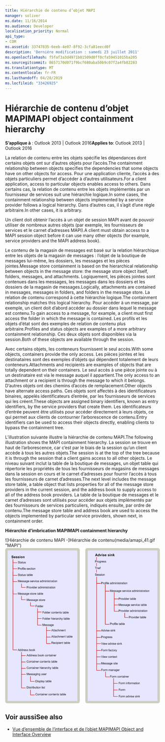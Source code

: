 ```yaml
---
title: Hiérarchie de contenu d’objet MAPI
manager: soliver
ms.date: 11/16/2014
ms.audience: Developer
localization_priority: Normal
api_type:
- COM
ms.assetid: 33747835-6eeb-4e07-8f92-3cfa81eecd0f
description: 'Derniére modification : samedi 23 juillet 2011'
ms.openlocfilehash: f5faf3a3d4971b01509d0ff0cfa59451015ba205
ms.sourcegitcommit: 8657170d071f9bcf680aba50b9c07f2a4fb82283
ms.translationtype: MT
ms.contentlocale: fr-FR
ms.lasthandoff: 04/28/2019
ms.locfileid: "33426925"
---
```

# <a name="mapi-object-containment-hierarchy"></a><span data-ttu-id="a9b88-103">Hiérarchie de contenu d’objet MAPI</span><span class="sxs-lookup"><span data-stu-id="a9b88-103">MAPI object containment hierarchy</span></span>
  
<span data-ttu-id="a9b88-104">**S’applique à** : Outlook 2013 | Outlook 2016</span><span class="sxs-lookup"><span data-stu-id="a9b88-104">**Applies to**: Outlook 2013 | Outlook 2016</span></span> 
  
<span data-ttu-id="a9b88-105">La relation de contenu entre les objets spécifie les dépendances dont certains objets ont sur d’autres objets pour l’accès.</span><span class="sxs-lookup"><span data-stu-id="a9b88-105">The containment relationship between objects specifies the dependencies that some objects have on other objects for access.</span></span> <span data-ttu-id="a9b88-106">Pour une application cliente, l’accès à des objets particuliers permet d’accéder à d’autres utilisateurs.</span><span class="sxs-lookup"><span data-stu-id="a9b88-106">For a client application, access to particular objects enables access to others.</span></span> <span data-ttu-id="a9b88-107">Dans certains cas, la relation de contenu entre les objets implémentés par un fournisseur de services suit une hiérarchie logique.</span><span class="sxs-lookup"><span data-stu-id="a9b88-107">In some cases, the containment relationship between objects implemented by a service provider follows a logical hierarchy.</span></span> <span data-ttu-id="a9b88-108">Dans d’autres cas, il s’agit d’une règle arbitraire.</span><span class="sxs-lookup"><span data-stu-id="a9b88-108">In other cases, it is arbitrary.</span></span> 
  
<span data-ttu-id="a9b88-109">Un client doit obtenir l’accès à un objet de session MAPI avant de pouvoir utiliser de nombreux autres objets (par exemple, les fournisseurs de services et le carnet d’adresses MAPI).</span><span class="sxs-lookup"><span data-stu-id="a9b88-109">A client must obtain access to a MAPI session object before it can use many other objects (for example, service providers and the MAPI address book).</span></span>
  
<span data-ttu-id="a9b88-110">Le contenu de la magasin de messages est basé sur la relation hiérarchique entre les objets de la magasin de messages : l’objet de la boutique de messages lui-même, les dossiers, les messages et les pièces jointes.</span><span class="sxs-lookup"><span data-stu-id="a9b88-110">Message store containment is based on the hierarchical relationship between objects in the message store: the message store object itself, folders, messages, and attachments.</span></span> <span data-ttu-id="a9b88-111">Logiquement, les pièces jointes sont contenues dans les messages, les messages dans les dossiers et les dossiers de la magasin de messages.</span><span class="sxs-lookup"><span data-stu-id="a9b88-111">Logically, attachments are contained in messages, messages in folders, and folders in the message store.</span></span> <span data-ttu-id="a9b88-112">La relation de contenu correspond à cette hiérarchie logique.</span><span class="sxs-lookup"><span data-stu-id="a9b88-112">The containment relationship matches this logical hierarchy.</span></span> <span data-ttu-id="a9b88-113">Pour accéder à un message, par exemple, un client doit d’abord accéder au dossier dans lequel le message est contenu.</span><span class="sxs-lookup"><span data-stu-id="a9b88-113">To gain access to a message, for example, a client must first access the folder in which the message is contained.</span></span> <span data-ttu-id="a9b88-114">Les profils et les objets d’état sont des exemples de relation de contenu plus arbitraire.</span><span class="sxs-lookup"><span data-stu-id="a9b88-114">Profiles and status objects are examples of a more arbitrary containment relationship.</span></span> <span data-ttu-id="a9b88-115">Ces deux objets sont disponibles via la session.</span><span class="sxs-lookup"><span data-stu-id="a9b88-115">Both of these objects are available through the session.</span></span> 
  
<span data-ttu-id="a9b88-116">Avec certains objets, les conteneurs fournissent le seul accès.</span><span class="sxs-lookup"><span data-stu-id="a9b88-116">With some objects, containers provide the only access.</span></span> <span data-ttu-id="a9b88-117">Les pièces jointes et les destinataires sont des exemples d’objets qui dépendent totalement de leurs conteneurs.</span><span class="sxs-lookup"><span data-stu-id="a9b88-117">Attachments and recipients are examples of objects that are totally dependent on their containers.</span></span> <span data-ttu-id="a9b88-118">Le seul accès à une pièce jointe ou à un destinataire est via le message auquel il appartient.</span><span class="sxs-lookup"><span data-stu-id="a9b88-118">The only access to an attachment or a recipient is through the message to which it belongs.</span></span> <span data-ttu-id="a9b88-119">D’autres objets ont des chemins d’accès de remplacement.</span><span class="sxs-lookup"><span data-stu-id="a9b88-119">Other objects have alternate access paths.</span></span> <span data-ttu-id="a9b88-120">Ces objets sont affectés à des identificateurs binaires, appelés identificateurs d’entrée, par les fournisseurs de services qui les créent.</span><span class="sxs-lookup"><span data-stu-id="a9b88-120">These objects are assigned binary identifiers, known as entry identifiers, by the service providers that create them.</span></span> <span data-ttu-id="a9b88-121">Les identificateurs d’entrée peuvent être utilisés pour accéder directement à leurs objets, ce qui permet aux clients de contourner l’arborescence de contenu.</span><span class="sxs-lookup"><span data-stu-id="a9b88-121">Entry identifiers can be used to access their objects directly, enabling clients to bypass the containment tree.</span></span> 
  
<span data-ttu-id="a9b88-122">L’illustration suivante illustre la hiérarchie de contenu MAPI.</span><span class="sxs-lookup"><span data-stu-id="a9b88-122">The following illustration shows the MAPI containment hierarchy.</span></span> <span data-ttu-id="a9b88-123">La session se trouve en haut de l’arborescence, car c’est par le biais de la session qu’un client accède à tous les autres objets.</span><span class="sxs-lookup"><span data-stu-id="a9b88-123">The session is at the top of the tree because it is through the session that a client gains access to all other objects.</span></span> <span data-ttu-id="a9b88-124">Le niveau suivant inclut la table de la boutique de messages, un objet table qui répertorie les propriétés de tous les fournisseurs de magasins de messages dans la session en cours et le carnet d’adresses pour fournir l’accès à tous les fournisseurs de carnet d’adresses.</span><span class="sxs-lookup"><span data-stu-id="a9b88-124">The next level includes the message store table, a table object that lists properties for all of the message store providers in the current session, and the address book to supply access to all of the address book providers.</span></span> <span data-ttu-id="a9b88-125">La table de la boutique de messages et le carnet d’adresses sont utilisés pour accéder aux objets implémentés par des fournisseurs de services particuliers, indiqués ensuite, par ordre de contenu.</span><span class="sxs-lookup"><span data-stu-id="a9b88-125">The message store table and address book are used to access the objects implemented by particular service providers, shown next, in containment order.</span></span>
  
<span data-ttu-id="a9b88-126">**Hiérarchie d’imbrication MAPI**</span><span class="sxs-lookup"><span data-stu-id="a9b88-126">**MAPI containment hierarchy**</span></span>
  
<span data-ttu-id="a9b88-127">![Hiérarchie de contenu MAPI -]Hiérarchie de contenu(media/amapi_41.gif "MAPI")</span><span class="sxs-lookup"><span data-stu-id="a9b88-127">![MAPI containment hierarchy](media/amapi_41.gif "MAPI containment hierarchy")</span></span>
  
## <a name="see-also"></a><span data-ttu-id="a9b88-128">Voir aussi</span><span class="sxs-lookup"><span data-stu-id="a9b88-128">See also</span></span>

- [<span data-ttu-id="a9b88-129">Vue d’ensemble de l’interface et de l’objet MAPI</span><span class="sxs-lookup"><span data-stu-id="a9b88-129">MAPI Object and Interface Overview</span></span>](mapi-object-and-interface-overview.md)

